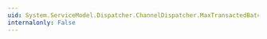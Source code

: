```yaml
---
uid: System.ServiceModel.Dispatcher.ChannelDispatcher.MaxTransactedBatchSize
internalonly: False
---
```

